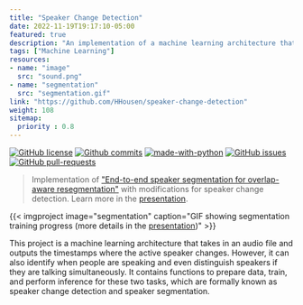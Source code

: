 ```yaml
---
title: "Speaker Change Detection"
date: 2022-11-19T19:17:10-05:00
featured: true
description: "An implementation of a machine learning architecture that detects when the current speaker changes in an audio file."
tags: ["Machine Learning"]
resources:
- name: "image"
  src: "sound.png"
- name: "segmentation"
  src: "segmentation.gif"
link: "https://github.com/HHousen/speaker-change-detection"
weight: 108
sitemap:
  priority : 0.8
---
```


[![GitHub license](https://img.shields.io/github/license/HHousen/speaker-change-detection.svg)](https://github.com/HHousen/speaker-change-detection/blob/master/LICENSE) [![Github commits](https://img.shields.io/github/last-commit/HHousen/speaker-change-detection.svg)](https://github.com/HHousen/speaker-change-detection/commits/master) [![made-with-python](https://img.shields.io/badge/Made%20with-Python-1f425f.svg)](https://www.python.org/) [![GitHub issues](https://img.shields.io/github/issues/HHousen/speaker-change-detection.svg)](https://GitHub.com/HHousen/speaker-change-detection/issues/) [![GitHub pull-requests](https://img.shields.io/github/issues-pr/HHousen/speaker-change-detection.svg)](https://GitHub.com/HHousen/speaker-change-detection/pull/)

> Implementation of ["End-to-end speaker segmentation for overlap-aware resegmentation"](https://arxiv.org/abs/2104.04045) with modifications for speaker change detection. Learn more in the [presentation](https://github.com/HHousen/speaker-change-detection/blob/master/media/Speaker%20Change%20Detection%20Presentation.pdf).

{{< imgproject image="segmentation" caption="GIF showing segmentation training progress (more details in the [presentation](https://github.com/HHousen/speaker-change-detection/blob/master/media/Speaker%20Change%20Detection%20Presentation.pdf))" >}}

This project is a machine learning architecture that takes in an audio file and outputs the timestamps where the active speaker changes. However, it can also identify when people are speaking and even distinguish speakers if they are talking simultaneously. It contains functions to prepare data, train, and perform inference for these two tasks, which are formally known as speaker change detection and speaker segmentation.
